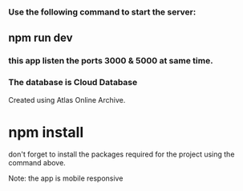 ### Use the following command to start the server:
## npm run dev 


### this app listen the ports 3000 & 5000 at same time.

### The database is Cloud Database
Created using Atlas Online Archive.



# npm install
don't forget to install the packages required for the project using the command above.


Note: the app is mobile responsive

